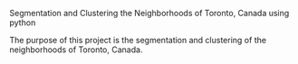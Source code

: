 Segmentation and Clustering the Neighborhoods of Toronto, Canada using python

The purpose of this project is the segmentation and clustering of the neighborhoods of Toronto, Canada.
